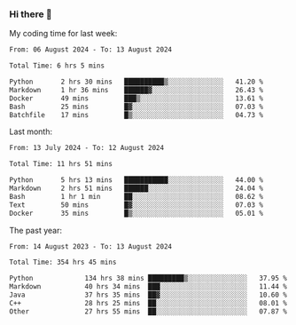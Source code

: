 ### Hi there 👋

My coding time for last week:

<!--START_SECTION:week-->

```txt
From: 06 August 2024 - To: 13 August 2024

Total Time: 6 hrs 5 mins

Python       2 hrs 30 mins   ██████████▒░░░░░░░░░░░░░░   41.20 %
Markdown     1 hr 36 mins    ██████▓░░░░░░░░░░░░░░░░░░   26.43 %
Docker       49 mins         ███▒░░░░░░░░░░░░░░░░░░░░░   13.61 %
Bash         25 mins         █▓░░░░░░░░░░░░░░░░░░░░░░░   07.03 %
Batchfile    17 mins         █▒░░░░░░░░░░░░░░░░░░░░░░░   04.73 %
```

<!--END_SECTION:week-->

Last month:

<!--START_SECTION:month-->

```txt
From: 13 July 2024 - To: 12 August 2024

Total Time: 11 hrs 51 mins

Python       5 hrs 13 mins   ███████████░░░░░░░░░░░░░░   44.00 %
Markdown     2 hrs 51 mins   ██████░░░░░░░░░░░░░░░░░░░   24.04 %
Bash         1 hr 1 min      ██░░░░░░░░░░░░░░░░░░░░░░░   08.62 %
Text         50 mins         █▓░░░░░░░░░░░░░░░░░░░░░░░   07.03 %
Docker       35 mins         █▒░░░░░░░░░░░░░░░░░░░░░░░   05.01 %
```

<!--END_SECTION:month-->

The past year:

<!--START_SECTION:year-->

```txt
From: 14 August 2023 - To: 13 August 2024

Total Time: 354 hrs 45 mins

Python             134 hrs 38 mins █████████▒░░░░░░░░░░░░░░░   37.95 %
Markdown           40 hrs 34 mins  ███░░░░░░░░░░░░░░░░░░░░░░   11.44 %
Java               37 hrs 35 mins  ██▓░░░░░░░░░░░░░░░░░░░░░░   10.60 %
C++                28 hrs 25 mins  ██░░░░░░░░░░░░░░░░░░░░░░░   08.01 %
Other              27 hrs 55 mins  ██░░░░░░░░░░░░░░░░░░░░░░░   07.87 %
```

<!--END_SECTION:year-->
